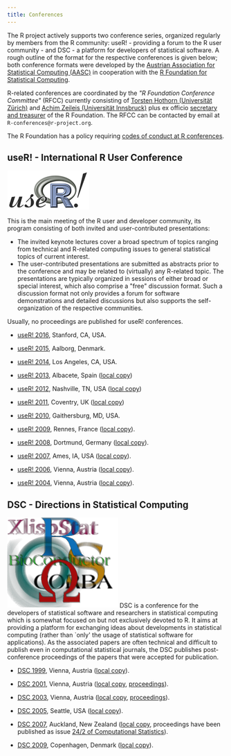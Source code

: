 ```yaml
---
title: Conferences
---
```


The R project actively supports two conference series, organized regularly by members from the R community: useR! - providing a forum to the R user community - and DSC - a platform for developers of statistical software. A rough outline of the format for the respective conferences is given below; both conference formats were developed by the [Austrian Association for Statistical Computing (AASC)](http://www.aasc.or.at/) in cooperation with the [R Foundation for Statistical Computing](http://www.R-project.org/foundation).

R-related conferences are coordinated by the *"R Foundation Conference Committee"* (RFCC) currently consisting of [Torsten Hothorn (Universität Zürich)](http://user.math.uzh.ch/hothorn/) and [Achim Zeileis (Universität Innsbruck)](http://statmath.wu.ac.at/~zeileis/) plus ex officio [secretary and treasurer](foundation/board.html) of the R Foundation. The RFCC can be contacted by email at `R-conferences@r-project.org`.

The R Foundation has a policy requiring [codes of conduct at R conferences](/behaviour.html).

## useR! - International R User Conference

![useR logo](useR.png)

This is the main meeting of the R user and developer community, its program consisting of both invited and user-contributed presentations:

-   The invited keynote lectures cover a broad spectrum of topics ranging from technical and R-related computing issues to general statistical topics of current interest.
-   The user-contributed presentations are submitted as abstracts prior to the conference and may be related to (virtually) any R-related topic. The presentations are typically organized in sessions of either broad or special interest, which also comprise a "free" discussion format. Such a discussion format not only provides a forum for software demonstrations and detailed discussions but also supports the self-organization of the respective communities.

Usually, no proceedings are published for useR! conferences.

<!-- TODO:
* [useR! 2016](http://www.R-project.org/useR-2016/), Stanford, CA, USA. -->
* [useR! 2016](http://user2016.org/), Stanford, CA, USA.

<!-- NB: Not in SVN: Rather server-side "rewrites" and server-only copies : -->

* [useR! 2015](http://www.R-project.org/useR-2015/), Aalborg, Denmark.

* [useR! 2014](http://www.R-project.org/useR-2014/), Los Angeles, CA, USA.

* [useR! 2013](http://www.R-project.org/useR-2013/), Albacete, Spain
  ([local copy](http://www.R-project.org/conferences/useR-2013))

* [useR! 2012](http://biostat.mc.vanderbilt.edu/UseR-2012), Nashville, TN, USA
  ([local copy](http://www.R-project.org/conferences/useR-2012))

* [useR! 2011](http://www.warwick.ac.uk/statsdept/useR-2011/), Coventry, UK
  ([local copy](http://www.R-project.org/conferences/useR-2011))

* [useR! 2010](http://www.R-project.org/conferences/useR-2010), Gaithersburg, MD, USA.

* [useR! 2009](http://math.agrocampus-ouest.fr/infoglueDeliverLive/evenements/useR2009),
  Rennes, France ([local copy](http://www.R-project.org/conferences/useR-2009)).

* [useR! 2008](http://www.R-project.org/useR-2008/), Dortmund, Germany
  ([local copy](http://www.R-project.org/conferences/useR-2008)).

* [useR! 2007](http://user2007.org/), Ames, IA, USA
  ([local copy](http://www.R-project.org/conferences/useR-2007)).

* [useR! 2006](http://www.R-project.org/useR-2006/), Vienna, Austria
  ([local copy](http://www.R-project.org/conferences/useR-2006)).

* [useR! 2004](http://www.ci.tuwien.ac.at/Conferences/useR-2004), Vienna, Austria
  ([local copy](http://www.R-project.org/conferences/useR-2004)).

## DSC - Directions in Statistical Computing

![DSC logo](dsc.png) DSC is a conference for the developers of statistical software and researchers in statistical computing which is somewhat focused on but not exclusively devoted to R. It aims at providing a platform for exchanging ideas about developments in statistical computing (rather than \`only' the usage of statistical software for applications). As the associated papers are often technical and difficult to publish even in computational statistical journals, the DSC publishes post-conference proceedings of the papers that were accepted for publication.

* [DSC 1999](http://www.ci.tuwien.ac.at/Conferences/DSC-1999), Vienna, Austria
  ([local copy](http://www.R-project.org/conferences/DSC-1999)).

* [DSC 2001](http://www.ci.tuwien.ac.at/Conferences/DSC-2001), Vienna, Austria
  ([local copy](http://www.R-project.org/conferences/DSC-2001),
  [proceedings](http://www.R-project.org/conferences/DSC-2001/Proceedings/index.html)).

* [DSC 2003](http://www.ci.tuwien.ac.at/Conferences/DSC-2003), Vienna, Austria
  ([local copy](http://www.R-project.org/conferences/DSC-2003),
  [proceedings](http://www.R-project.org/conferences/DSC-2003/Proceedings/index.html)).

* [DSC 2005](http://depts.washington.edu/dsc2005), Seattle, USA
  ([local copy](http://www.R-project.org/conferences/DSC-2005)).

* [DSC 2007](http://www.stat.auckland.ac.nz/dsc-2007/), Auckland, New Zealand
  ([local copy](http://www.R-project.org/conferences/DSC-2007), proceedings have
  been published as issue
  [24/2 of Computational Statistics](http://www.springerlink.com/content/0943-4062)).

* [DSC 2009](http://www.r-project.org/dsc-2009/), Copenhagen, Denmark
  ([local copy](http://www.R-project.org/conferences/DSC-2009)).

